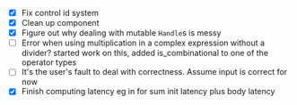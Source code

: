 - [x] Fix control id system
- [x] Clean up component
- [x] Figure out why dealing with mutable `Handle`s is messy
- [ ] Error when using multiplication in a complex expression without a divider?
  started work on this, added is_combinational to one of the operator types
- [ ] It's the user's fault to deal with correctness. Assume input is correct for now
- [x] Finish computing latency eg in for sum init latency plus body latency
